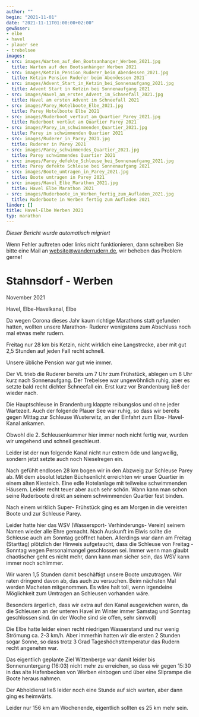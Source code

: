 ```yaml
---
author: ""
begin: "2021-11-01"
date: "2021-11-11T01:00:00+02:00"
gewässer:
- elbe
- havel
- plauer see
- trebelsee
images:
- src: images/Warten_auf_den_Bootsanhanger_Werben_2021.jpg
  title: Warten auf den Bootsanhänger Werben 2021
- src: images/Ketzin_Pension_Ruderer_beim_Abendessen_2021.jpg
  title: Ketzin Pension Ruderer beim Abendessen 2021
- src: images/Advent_Start_in_Ketzin_bei_Sonnenaufgang_2021.jpg
  title: Advent Start in Ketzin bei Sonnenaufgang 2021
- src: images/Havel_am_ersten_Advent_im_Schneefall_2021.jpg
  title: Havel am ersten Advent im Schneefall 2021
- src: images/Parey_Hotelboote_Elbe_2021.jpg
  title: Parey Hotelboote Elbe 2021
- src: images/Ruderboot_vertaut_am_Quartier_Parey_2021.jpg
  title: Ruderboot vertäut am Quartier Parey 2021
- src: images/Parey_im_schwimmenden_Quartier_2021.jpg
  title: Parey im schwimmenden Quartier 2021
- src: images/Ruderer_in_Parey_2021.jpg
  title: Ruderer in Parey 2021
- src: images/Parey_schwimmendes_Quartier_2021.jpg
  title: Parey schwimmendes Quartier 2021
- src: images/Parey_defekte_Schleuse_bei_Sonnenaufgang_2021.jpg
  title: Parey defekte Schleuse bei Sonnenaufgang 2021
- src: images/Boote_umtragen_in_Parey_2021.jpg
  title: Boote umtragen in Parey 2021
- src: images/Havel_Elbe_Marathon_2021.jpg
  title: Havel Elbe Marathon 2021
- src: images/Ruderboote_in_Werben_fertig_zum_Aufladen_2021.jpg
  title: Ruderboote in Werben fertig zum Aufladen 2021
länder: []
title: Havel-Elbe Werben 2021
typ: marathon
---
```



*Dieser Bericht wurde automatisch migriert*

Wenn Fehler auftreten oder links nicht funktionieren, dann schreiben Sie bitte eine Mail an website@wanderrudern.de, wir beheben das Problem gerne!



# Stahnsdorf - Werben


November 2021

Havel, Elbe-Havelkanal, Elbe

Da wegen Corona dieses Jahr kaum richtige Marathons statt gefunden hatten, wollten unsere Marathon- Ruderer wenigstens zum Abschluss noch mal etwas mehr rudern.

Freitag nur 28 km bis Ketzin, nicht wirklich eine Langstrecke, aber mit gut 2,5 Stunden auf jeden Fall recht schnell.

Unsere übliche Pension war gut wie immer.

Der VL trieb die Ruderer bereits um 7 Uhr zum Frühstück, ablegen um 8 Uhr kurz nach Sonnenaufgang. Der Trebelsee war ungewöhnlich ruhig, aber es setzte bald recht dichter Schneefall ein. Erst kurz vor Brandenburg ließ der wieder nach.

Die Hauptschleuse in Brandenburg klappte reibungslos und ohne jeder Wartezeit. Auch der folgende Plauer See war ruhig, so dass wir bereits gegen Mittag zur Schleuse Wusterwitz, an der Einfahrt zum Elbe- Havel- Kanal ankamen.

Obwohl die 2. Schleusenkammer hier immer noch nicht fertig war, wurden wir umgehend und schnell geschleust.

Leider ist der nun folgende Kanal nicht nur extrem öde und langweilig, sondern jetzt setzte auch noch Nieselregen ein.

Nach gefühlt endlosen 28 km bogen wir in den Abzweig zur Schleuse Parey ab. Mit dem absolut letzten Büchsenlicht erreichten wir unser Quartier in einem alten Kiesteich. Eine edle Hotelanlage mit teilweise schwimmenden Häusern. Leider recht teuer aber auch sehr schön. Wann kann man schon seine Ruderboote direkt an seinem schwimmenden Quartier fest binden.

Nach einem wirklich Super- Frühstück ging es am Morgen in die vereisten Boote und zur Schleuse Parey.

Leider hatte hier das WSV (Wassersport- Verhinderungs- Verein) seinem Namen wieder alle Ehre gemacht. Nach Auskunft im Elwis sollte die Schleuse auch am Sonntag geöffnet haben. Allerdings war dann am Freitag (Starttag) plötzlich der Hinweis aufgetaucht, dass die Schleuse von Freitag - Sonntag wegen Personalmangel geschlossen sei. Immer wenn man glaubt chaotischer geht es nicht mehr, dann kann man sicher sein, das WSV kann immer noch schlimmer.

Wir waren 1,5 Stunden damit beschäftigt unsere Boote umzutragen. Wir raten dringend davon ab, das auch zu versuchen. Beim nächsten Mal werden Macheten mitgenommen. Es wäre halt toll, wenn irgendeine Möglichkeit zum Umtragen an Schleusen vorhanden wäre.

Besonders ärgerlich, dass wir extra auf den Kanal ausgewichen waren, da die Schleusen an der unteren Havel im Winter immer Samstag und Sonntag geschlossen sind. (in der Woche sind sie offen, sehr sinnvoll)

Die Elbe hatte leider einen recht niedrigen Wasserstand und nur wenig Strömung ca. 2-3 km/h. Aber immerhin hatten wir die ersten 2 Stunden sogar Sonne, so dass trotz 3 Grad Tageshöchsttemperatur das Rudern recht angenehm war.

Das eigentlich geplante Ziel Wittenberge war damit leider bis Sonnenuntergang (16:03) nicht mehr zu erreichen, so dass wir gegen 15:30 in das alte Hafenbecken von Werben einbogen und über eine Sliprampe die Boote heraus nahmen.

Der Abholdienst ließ leider noch eine Stunde auf sich warten, aber dann ging es heimwärts.

Leider nur 156 km am Wochenende, eigentlich sollten es 25 km mehr sein.